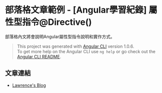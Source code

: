 # 部落格文章範例 - [Angular學習紀錄] 屬性型指令@Directive() #

部落格內文將會說明Angular屬性型指令說明和實作方式。
 
> This project was generated with [Angular CLI](https://github.com/angular/angular-cli) version 1.0.6.  
> To get more help on the Angular CLI use `ng help` or go check out the [Angular CLI README](https://github.com/angular/angular-cli/blob/master/README.md).  

文章連結
-----------------
* [Lawrence's Blog](https://lawrencetech.blogspot.tw/2017/06/angular-directive.html) 
